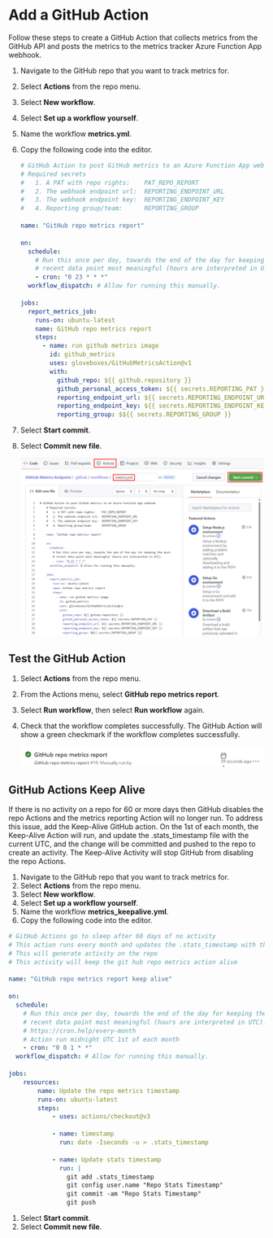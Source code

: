# Add a GitHub Action

Follow these steps to create a GitHub Action that collects metrics from the GitHub API and posts the metrics to the metrics tracker Azure Function App webhook.

1. Navigate to the GitHub repo that you want to track metrics for.
1. Select **Actions** from the repo menu.
1. Select **New workflow**.
1. Select **Set up a workflow yourself**.
1. Name the workflow **metrics.yml**.
1. Copy the following code into the editor.

    ```yml
    # GitHub Action to post GitHub metrics to an Azure Function App webhook
    # Required secrets
    #   1. A PAT with repo rights:    PAT_REPO_REPORT
    #   2. The webhook endpoint url:  REPORTING_ENDPOINT_URL
    #   3. The webhook endpoint key:  REPORTING_ENDPOINT_KEY
    #   4. Reporting group/team:      REPORTING_GROUP

    name: "GitHub repo metrics report"

    on:
      schedule:
        # Run this once per day, towards the end of the day for keeping the most
        # recent data point most meaningful (hours are interpreted in UTC).
        - cron: "0 23 * * *"
      workflow_dispatch: # Allow for running this manually.

    jobs:
      report_metrics_job:
        runs-on: ubuntu-latest
        name: GitHub repo metrics report
        steps:
          - name: run github metrics image
            id: github_metrics
            uses: gloveboxes/GitHubMetricsAction@v1
            with:
              github_repo: ${{ github.repository }}
              github_personal_access_token: ${{ secrets.REPORTING_PAT }}
              reporting_endpoint_url: ${{ secrets.REPORTING_ENDPOINT_URL }}
              reporting_endpoint_key: ${{ secrets.REPORTING_ENDPOINT_KEY }}
              reporting_group: $${{ secrets.REPORTING_GROUP }}
    ```

1. Select **Start commit**.
1. Select **Commit new file**.

    ![This image overviews steps take to deploy the GitHub Action](../img/add-github-action.png)

## Test the GitHub Action

1. Select **Actions** from the repo menu.
1. From the Actions menu, select **GitHub repo metrics report**.
1. Select **Run workflow**, then select **Run workflow** again.
1. Check that the workflow completes successfully. The GitHub Action will show a green checkmark if the workflow completes successfully.

    ![This image overviews steps take to deploy the GitHub Action](../img/test-github-action.png)

## GitHub Actions Keep Alive

If there is no activity on a repo for 60 or more days then GitHub disables the repo Actions and the metrics reporting Action will no longer run. To address this issue, add the Keep-Alive GitHub action. On the 1st of each month, the Keep-Alive Action will run, and update the .stats_timestamp file with the current UTC, and the change will be committed and pushed to the repo to create an activity. The Keep-Alive Activity will stop GitHub from disabling the repo Actions.

1. Navigate to the GitHub repo that you want to track metrics for.
1. Select **Actions** from the repo menu.
1. Select **New workflow**.
1. Select **Set up a workflow yourself**.
1. Name the workflow **metrics_keepalive.yml**.
1. Copy the following code into the editor.

  ```yml
  # GitHub Actions go to sleep after 60 days of no activity
  # This action runs every month and updates the .stats_timestamp with the current UTC
  # This will generate activity on the repo
  # This activity will keep the git hub repo metrics action alive

  name: "GitHub repo metrics report keep alive"

  on:
    schedule:
      # Run this once per day, towards the end of the day for keeping the most
      # recent data point most meaningful (hours are interpreted in UTC).
      # https://cron.help/every-month
      # Action run midnight UTC 1st of each month
      - cron: "0 0 1 * *"
    workflow_dispatch: # Allow for running this manually.

  jobs:
      resources:
          name: Update the repo metrics timestamp
          runs-on: ubuntu-latest
          steps:
              - uses: actions/checkout@v3

              - name: timestamp
                run: date -Iseconds -u > .stats_timestamp

              - name: Update stats timestamp
                run: |
                  git add .stats_timestamp
                  git config user.name "Repo Stats Timestamp"
                  git commit -am "Repo Stats Timestamp"
                  git push
  ```

1. Select **Start commit**.
1. Select **Commit new file**.
